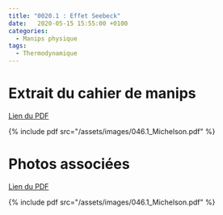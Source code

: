 ```yaml
---
title: "0020.1 : Effet Seebeck"
date:   2020-05-15 15:55:00 +0100
categories:
  - Manips physique
tags:
  - Thermodynamique
---
```


# Extrait du cahier de manips

[Lien du PDF](/assets/images/046.1_Michelson.pdf)

{% include pdf src="/assets/images/046.1_Michelson.pdf" %}

# Photos associées

[Lien du PDF](/assets/images/046.1_Michelson.pdf)

{% include pdf src="/assets/images/046.1_Michelson.pdf" %}
